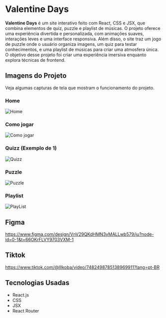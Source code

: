 # Valentine Days

**Valentine Days** é um site interativo feito com React, CSS e JSX, que combina elementos de quiz, puzzle e playlist de músicas. O projeto oferece uma experiência divertida e personalizada, com animações suaves, interações leves e uma interface responsiva. Além disso, o site traz um jogo de puzzle onde o usuário organiza imagens, um quiz para testar conhecimentos, e uma playlist de músicas para criar uma atmosfera única. O objetivo desse projeto foi criar uma experiência imersiva enquanto explora técnicas de frontend.

## Imagens do Projeto

Veja algumas capturas de tela que mostram o funcionamento do projeto.

### Home
![Home](https://github.com/user-attachments/assets/7805067a-4402-4721-b8e0-db665bf95a24)

### Como jogar
![Como jogar](https://github.com/user-attachments/assets/f99648b0-1817-45e6-a4dc-675f90eb496b)

### Quizz (Exemplo de 1)
![Quizz](https://github.com/user-attachments/assets/2918efc4-c7ae-4030-8049-73413d61cd7a)

### Puzzle
![Puzzle](https://github.com/user-attachments/assets/1c7c1f86-abde-47cc-a7c6-1ff78f65485b)

### Playlist
![PlayList](https://github.com/user-attachments/assets/57db2620-31ae-4115-8f29-a538540a4991)

## Figma

https://www.figma.com/design/VnV29QKdHMN3yMALLwb579/ju?node-id=0-1&t=66OKrFLVY9703VXM-1

## Tiktok

https://www.tiktok.com/@lllkoba/video/7482498785138969911?lang=pt-BR

## Tecnologias Usadas

- React.js
- CSS
- JSX
- React Router





